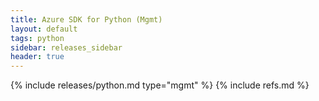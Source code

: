 ```yaml
---
title: Azure SDK for Python (Mgmt)
layout: default
tags: python
sidebar: releases_sidebar
header: true
---
```

{% include releases/python.md type="mgmt" %}
{% include refs.md %}